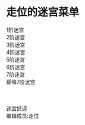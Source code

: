<!DOCTYPE html>
<html>
    <body>
        <h1>走位的迷宫菜单</h1>
        <a>1阶迷宫</a><br>
        <a>2阶迷宫</a><br>
        <a>3阶迷宫</a><br>
        <a>4阶迷宫</a><br>
        <a>5阶迷宫</a><br>
        <a>6阶迷宫</a><br>
        <a>7阶迷宫</a><br>
        <a>巅峰7阶迷宫</a><br><br><br><br>
        <a href="mazecomments.md">迷宫好评</a>
        <footer>编辑成员:走位
        </footer>
    </body>
